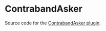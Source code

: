 # ContrabandAsker

Source code for the [ContrabandAsker plugin][Spigot]. 

[Spigot]: https://www.spigotmc.org/resources/contraband-asker.82565/